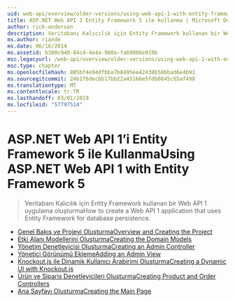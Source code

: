 ```yaml
---
uid: web-api/overview/older-versions/using-web-api-1-with-entity-framework-5/index
title: ASP.NET Web API 1 Entity Framework 5 ile kullanma | Microsoft Docs
author: rick-anderson
description: Veritabanı Kalıcılık için Entity Framework kullanan bir Web API 1 uygulama oluşturma
ms.author: riande
ms.date: 06/16/2014
ms.assetid: b380c940-84c4-4e4a-980a-fa69986e919b
msc.legacyurl: /web-api/overview/older-versions/using-web-api-1-with-entity-framework-5
msc.type: chapter
ms.openlocfilehash: 805bf4e94dfbba7b8495ee42438b58bbad6e4b91
ms.sourcegitcommit: 24b1f6decbb17bb22a45166e5fdb0845c65af498
ms.translationtype: MT
ms.contentlocale: tr-TR
ms.lasthandoff: 03/01/2019
ms.locfileid: "57797514"
---
```

<a name="using-aspnet-web-api-1-with-entity-framework-5"></a><span data-ttu-id="0866f-103">ASP.NET Web API 1’i Entity Framework 5 ile Kullanma</span><span class="sxs-lookup"><span data-stu-id="0866f-103">Using ASP.NET Web API 1 with Entity Framework 5</span></span>
====================
> <span data-ttu-id="0866f-104">Veritabanı Kalıcılık için Entity Framework kullanan bir Web API 1 uygulama oluşturma</span><span class="sxs-lookup"><span data-stu-id="0866f-104">How to create a Web API 1 application that uses Entity Framework for database persistence.</span></span>


- [<span data-ttu-id="0866f-105">Genel Bakış ve Projeyi Oluşturma</span><span class="sxs-lookup"><span data-stu-id="0866f-105">Overview and Creating the Project</span></span>](using-web-api-with-entity-framework-part-1.md)
- [<span data-ttu-id="0866f-106">Etki Alanı Modellerini Oluşturma</span><span class="sxs-lookup"><span data-stu-id="0866f-106">Creating the Domain Models</span></span>](using-web-api-with-entity-framework-part-2.md)
- [<span data-ttu-id="0866f-107">Yönetim Denetleyicisi Oluşturma</span><span class="sxs-lookup"><span data-stu-id="0866f-107">Creating an Admin Controller</span></span>](using-web-api-with-entity-framework-part-3.md)
- [<span data-ttu-id="0866f-108">Yönetici Görünümü Ekleme</span><span class="sxs-lookup"><span data-stu-id="0866f-108">Adding an Admin View</span></span>](using-web-api-with-entity-framework-part-4.md)
- [<span data-ttu-id="0866f-109">Knockout.js ile Dinamik Kullanıcı Arabirimi Oluşturma</span><span class="sxs-lookup"><span data-stu-id="0866f-109">Creating a Dynamic UI with Knockout.js</span></span>](using-web-api-with-entity-framework-part-5.md)
- [<span data-ttu-id="0866f-110">Ürün ve Sipariş Denetleyicileri Oluşturma</span><span class="sxs-lookup"><span data-stu-id="0866f-110">Creating Product and Order Controllers</span></span>](using-web-api-with-entity-framework-part-6.md)
- [<span data-ttu-id="0866f-111">Ana Sayfayı Oluşturma</span><span class="sxs-lookup"><span data-stu-id="0866f-111">Creating the Main Page</span></span>](using-web-api-with-entity-framework-part-7.md)
